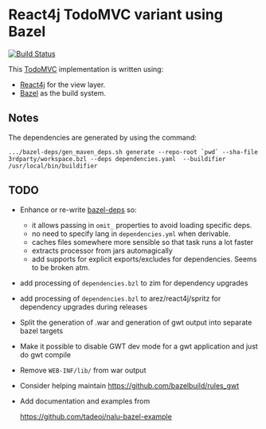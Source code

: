 # React4j TodoMVC variant using Bazel

[![Build Status](https://secure.travis-ci.org/react4j/react4j-todomvc.png?branch=raw_bazel)](http://travis-ci.org/react4j/react4j-todomvc)

This [TodoMVC](http://todomvc.com/) implementation is written using:

* [React4j](https://react4j.github.io) for the view layer.
* [Bazel](https://bazel.build/) as the build system.

## Notes

The dependencies are generated by using the command:

    .../bazel-deps/gen_maven_deps.sh generate --repo-root `pwd` --sha-file 3rdparty/workspace.bzl --deps dependencies.yaml  --buildifier /usr/local/bin/buildifier

## TODO

* Enhance or re-write [bazel-deps](https://github.com/johnynek/bazel-deps) so:
  - it allows passing in `omit_` properties to avoid loading specific deps.
  - no need to specify lang in `dependencies.yml` when derivable.
  - caches files somewhere more sensible so that task runs a lot faster
  - extracts processor from jars automagically
  - add supports for explicit exports/excludes for dependencies. Seems to be broken atm.

* add processing of `dependencies.bzl` to zim for dependency upgrades

* add processing of `dependencies.bzl` to arez/react4j/spritz for dependency upgrades during releases

* Split the generation of .war and generation of gwt output into separate bazel targets
* Make it possible to disable GWT dev mode for a gwt application and just do gwt compile

* Remove `WEB-INF/lib/` from war output

* Consider helping maintain https://github.com/bazelbuild/rules_gwt

* Add documentation and examples from

  https://github.com/tadeoj/nalu-bazel-example
